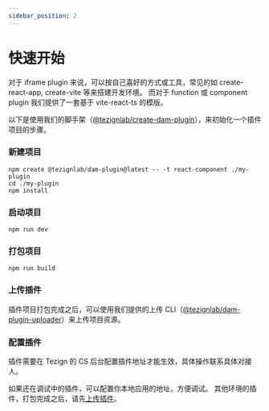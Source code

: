 ```yaml
---
sidebar_position: 2
---
```


# 快速开始

对于 iframe plugin 来说，可以按自己喜好的方式或工具，常见的如 create-react-app, create-vite 等来搭建开发环境。
而对于 function 或 component plugin 我们提供了一套基于 vite-react-ts 的模版。

以下是使用我们的脚手架（[@tezignlab/create-dam-plugin](https://www.npmjs.com/package/@tezignlab/create-dam-plugin)），来初始化一个插件项目的步骤。

### 新建项目

```shell
npm create @tezignlab/dam-plugin@latest -- -t react-component ./my-plugin
cd ./my-plugin
npm install
```

### 启动项目

```shell
npm run dev
```

### 打包项目

```shell
npm run build
```

### 上传插件

插件项目打包完成之后，可以使用我们提供的上传 CLI（[@tezignlab/dam-plugin-uploader](https://www.npmjs.com/package/@tezignlab/dam-plugin-uploader)）来上传项目资源。

### 配置插件

插件需要在 Tezign 的 CS 后台配置插件地址才能生效，具体操作联系具体对接人。

如果还在调试中的插件，可以配置你本地应用的地址，方便调试。
其他环境的插件，打包完成之后，请先[上传插件](#上传插件)。
